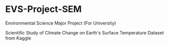 # EVS-Project-SEM
Environmental Science Major Project (For University)

Scientific Study of Climate Change on Earth's Surface Temperature
Dataset from Kaggle
